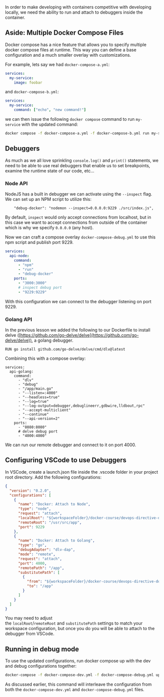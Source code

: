 In order to make developing with containers competitive with developing locally, we need the ability to run and attach to debuggers inside the container.

## Aside: Multiple Docker Compose Files

Docker compose has a nice feature that allows you to specify multiple docker compose files at runtime. This way you can define a base configuration and a much smaller overlay with customizations.

For example, lets say we had `docker-compose-a.yml`:

```yaml
services:
  my-service:
    image: foobar
```

and `docker-compose-b.yml`:

```yaml
services:
  my-service:
    command: ["echo", "new command!"]
```

we can then issue the following `docker compose` command to run `my-service` with the updated command:

```bash
docker compose -f docker-compose-a.yml -f docker-compose-b.yml run my-service
```

## Debuggers

As much as we all love sprinkling `console.log()` and `print()` statements, we need to be able to use real debuggers that enable us to set breakpoints, examine the runtime state of our code, etc...

### Node API

NodeJS has a built in debugger we can activate using the `--inspect` flag. We can set up an NPM script to utilize this:

```
    "debug-docker": "nodemon --inspect=0.0.0.0:9229 ./src/index.js",
```

By default, `inspect` would only accept connections from localhost, but in this case we want to accept connections from outside of the container which is why we specify `0.0.0.0` (any host).

Now we can craft a compose overlay `docker-compose-debug.yml` to use this npm script and publish port 9229.

```yaml
services:
  api-node:
    command:
      - "npm"
      - "run"
      - "debug-docker"
    ports:
      - "3000:3000"
      # inspect debug port
      - "9229:9229"
```

With this configuration we can connect to the debugger listening on port 9229.

### Golang API

In the previous lesson we added the following to our Dockerfile to install delve ([https://github.com/go-delve/delve](https://github.com/go-delve/delve)), a golang debugger.

```
RUN go install github.com/go-delve/delve/cmd/dlv@latest
```

Combining this with a compose overlay:

```
services:
  api-golang:
    command:
      - "dlv"
      - "debug"
      - "/app/main.go"
      - "--listen=:4000"
      - "--headless=true"
      - "--log=true"
      - "--log-output=debugger,debuglineerr,gdbwire,lldbout,rpc"
      - "--accept-multiclient"
      - "--continue"
      - "--api-version=2"
    ports:
      - "8080:8080"
      # delve debug port
      - "4000:4000"
```

We can run our remote debugger and connect to it on port 4000.

## Configuring VSCode to use Debuggers

In VSCode, create a launch.json file inside the .vscode folder in your project root directory. Add the following configurations:

```json
{
  "version": "0.2.0",
  "configurations": [
    {
      "name": "Docker: Attach to Node",
      "type": "node",
      "request": "attach",
      "localRoot": "${workspaceFolder}/docker-course/devops-directive-docker-course/05-example-web-application/api-node",
      "remoteRoot": "/usr/src/app",
      "port": 9229
    },
    {
      "name": "Docker: Attach to Golang",
      "type": "go",
      "debugAdapter": "dlv-dap",
      "mode": "remote",
      "request": "attach",
      "port": 4000,
      "remotePath": "/app",
      "substitutePath": [
        {
          "from": "${workspaceFolder}/docker-course/devops-directive-docker-course/05-example-web-application/api-golang",
          "to": "/app"
        }
      ]
    }
  ]
}
```

You may need to adjust the `localRoot`/`remoteRoot` and `substitutePath` settings to match your workspace configuration, but once you do you will be able to attach to the debugger from VSCode.

## Running in debug mode

To use the updated configurations, run docker compose up with the dev and debug configurations together:

```bash
docker-compose -f docker-compose-dev.yml -f docker-compose-debug.yml up --build
```

As discussed earlier, this command will interleave the configuration from both the `docker-compose-dev.yml` and `docker-compose-debug.yml` files.